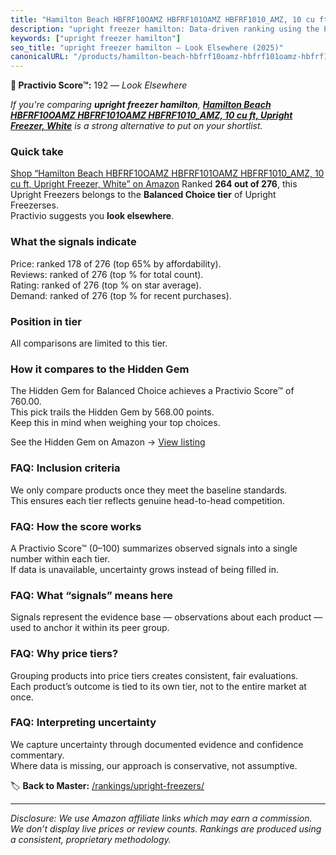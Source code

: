 ```yaml
---
title: "Hamilton Beach HBFRF10OAMZ HBFRF101OAMZ HBFRF1010_AMZ, 10 cu ft, Upright Freezer, White"
description: "upright freezer hamilton: Data-driven ranking using the Practivio Score™. Positioned by quality, value, demand, findability, momentum."
keywords: ["upright freezer hamilton"]
seo_title: "upright freezer hamilton — Look Elsewhere (2025)"
canonicalURL: "/products/hamilton-beach-hbfrf10oamz-hbfrf101oamz-hbfrf1010_amz-10-cu-ft-upright-freezer-white-B0CP6HWCVG/"
---
```


**🚫 Practivio Score™:** 192 — _Look Elsewhere_


*If you're comparing **upright freezer hamilton**, **[Hamilton Beach HBFRF10OAMZ HBFRF101OAMZ HBFRF1010_AMZ, 10 cu ft, Upright Freezer, White](https://www.amazon.com/dp/B0CP6HWCVG?tag=practivio-20)** is a strong alternative to put on your shortlist.*
### Quick take
[Shop “Hamilton Beach HBFRF10OAMZ HBFRF101OAMZ HBFRF1010_AMZ, 10 cu ft, Upright Freezer, White” on Amazon](https://www.amazon.com/dp/B0CP6HWCVG?tag=practivio-20)
Ranked **264 out of 276**, this Upright Freezers belongs to the **Balanced Choice tier** of Upright Freezerses.  
Practivio suggests you **look elsewhere**.

### What the signals indicate
Price: ranked 178 of 276 (top 65% by affordability).  
Reviews: ranked  of 276 (top % for total count).  
Rating: ranked  of 276 (top % on star average).  
Demand: ranked  of 276 (top % for recent purchases).

### Position in tier
All comparisons are limited to this tier.

### How it compares to the Hidden Gem
The Hidden Gem for Balanced Choice achieves a Practivio Score™ of 760.00.  
This pick trails the Hidden Gem by 568.00 points.  
Keep this in mind when weighing your top choices.  

See the Hidden Gem on Amazon → [View listing](https://www.amazon.com/dp/B08P6CS4SW?tag=practivio-20)

### FAQ: Inclusion criteria
We only compare products once they meet the baseline standards.  
This ensures each tier reflects genuine head-to-head competition.

### FAQ: How the score works
A Practivio Score™ (0–100) summarizes observed signals into a single number within each tier.  
If data is unavailable, uncertainty grows instead of being filled in.

### FAQ: What “signals” means here
Signals represent the evidence base — observations about each product — used to anchor it within its peer group.

### FAQ: Why price tiers?
Grouping products into price tiers creates consistent, fair evaluations.  
Each product’s outcome is tied to its own tier, not to the entire market at once.

### FAQ: Interpreting uncertainty
We capture uncertainty through documented evidence and confidence commentary.  
Where data is missing, our approach is conservative, not assumptive.


🏷️ **Back to Master:** [/rankings/upright-freezers/](/rankings/upright-freezers/)

---
_Disclosure: We use Amazon affiliate links which may earn a commission. We don’t display live prices or review counts. Rankings are produced using a consistent, proprietary methodology._
